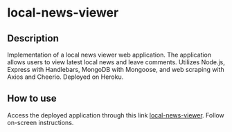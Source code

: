 # local-news-viewer

## Description

Implementation of a local news viewer web application. The application allows users to view latest local news and leave comments. Utilizes Node.js, Express with Handlebars, MongoDB with Mongoose, and web scraping with Axios and Cheerio. Deployed on Heroku.

## How to use

Access the deployed application through this link [local-news-viewer](https://local-news-viewer.herokuapp.com/). Follow on-screen instructions.
